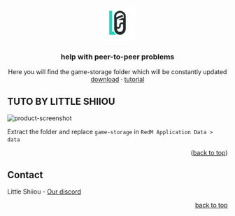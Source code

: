 <a name="readme-top"></a>

<br />
<div align="center">
  <a href="https://github.com/LittleShiiouDEV/help-redm-p2p">
    <img src="images/ls7ce.png" alt="Logo" width="80" height="80">
  </a>

  <h3 align="center">help with peer-to-peer problems</h3>

  <p align="center">
    Here you will find the game-storage folder which will be constantly updated
    <br />
    <a href="https://github.com/LittleShiiouDEV/help-redm-p2p/game-storage">download</a>
    ·
    <a href="#about-the-project">tutorial</a>
  </p>
</div>

## TUTO BY LITTLE SHIIOU

![product-screenshot](https://i.imgur.com/JKPP1Uc.gif)

Extract the folder and replace `game-storage` in `RedM Application Data > data` 

<p align="right">(<a href="#readme-top">back to top</a>)</p>

## Contact

Little Shiiou - [Our discord](https://discord.gg/aVZb4emM69)

<p align="right"><a href="#readme-top">back to top</a></p>
